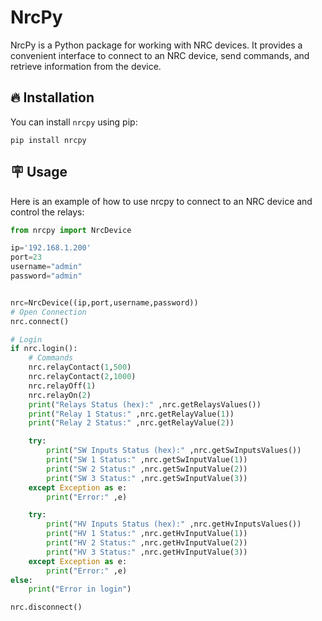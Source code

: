 # NrcPy

NrcPy is a Python package for working with NRC devices. It provides a convenient interface to connect to an NRC device, send commands, and retrieve information from the device.

## 🔥 Installation

You can install `nrcpy` using pip:

```shell
pip install nrcpy
```
## 🪧 Usage
Here is an example of how to use nrcpy to connect to an NRC device and control the relays:
```python
from nrcpy import NrcDevice

ip='192.168.1.200'
port=23
username="admin"
password="admin"


nrc=NrcDevice((ip,port,username,password))
# Open Connection
nrc.connect()

# Login
if nrc.login():
    # Commands
    nrc.relayContact(1,500)
    nrc.relayContact(2,1000)
    nrc.relayOff(1)
    nrc.relayOn(2)
    print("Relays Status (hex):" ,nrc.getRelaysValues())
    print("Relay 1 Status:" ,nrc.getRelayValue(1))
    print("Relay 2 Status:" ,nrc.getRelayValue(2))

    try: 
        print("SW Inputs Status (hex):" ,nrc.getSwInputsValues())
        print("SW 1 Status:" ,nrc.getSwInputValue(1))
        print("SW 2 Status:" ,nrc.getSwInputValue(2))
        print("SW 3 Status:" ,nrc.getSwInputValue(3))
    except Exception as e: 
        print("Error:" ,e)

    try: 
        print("HV Inputs Status (hex):" ,nrc.getHvInputsValues())
        print("HV 1 Status:" ,nrc.getHvInputValue(1))
        print("HV 2 Status:" ,nrc.getHvInputValue(2))
        print("HV 3 Status:" ,nrc.getHvInputValue(3))
    except Exception as e: 
        print("Error:" ,e)
else:
    print("Error in login")

nrc.disconnect()
```

